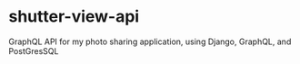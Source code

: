 # shutter-view-api

GraphQL API for my photo sharing application, using Django, GraphQL, and PostGresSQL